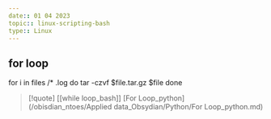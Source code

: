 ```yaml
---
date:: 01 04 2023
topic:: linux-scripting-bash 
type:: Linux
---
```

## for loop
for i in files /* .log
do
	tar -czvf $file.tar.gz $file
done
>[!quote] [[while loop_bash]] [For Loop_python](/obisdian_ntoes/Applied data_Obsydian/Python/For Loop_python.md)